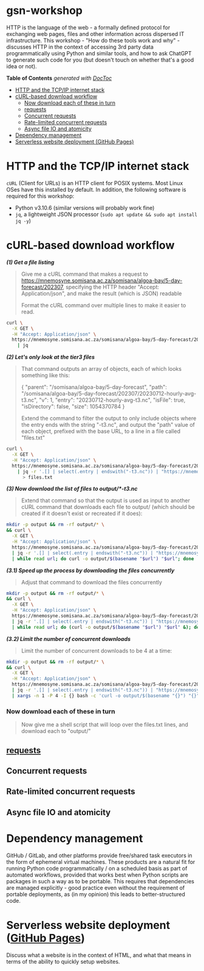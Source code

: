 # gsn-workshop
HTTP is the language of the web - a formally defined protocol for exchanging web pages, files and other information across dispersed IT infrastructure. This workshop - "How do these tools work and why" - discusses HTTP in the context of accessing 3rd party data programmatically using Python and similar tools, and how to ask ChatGPT to generate such code for you (but doesn't touch on whether that's a good idea or not).


<!-- START doctoc generated TOC please keep comment here to allow auto update -->
<!-- DON'T EDIT THIS SECTION, INSTEAD RE-RUN doctoc TO UPDATE -->
**Table of Contents**  *generated with [DocToc](https://github.com/thlorenz/doctoc)*

- [HTTP and the TCP/IP internet stack](#http-and-the-tcpip-internet-stack)
- [cURL-based download workflow](#curl-based-download-workflow)
    - [Now download each of these in turn](#now-download-each-of-these-in-turn)
  - [requests](#requests)
  - [Concurrent requests](#concurrent-requests)
  - [Rate-limited concurrent requests](#rate-limited-concurrent-requests)
  - [Async file IO and atomicity](#async-file-io-and-atomicity)
- [Dependency management](#dependency-management)
- [Serverless website deployment (GitHub Pages)](#serverless-website-deployment-github-pages)

<!-- END doctoc generated TOC please keep comment here to allow auto update -->

# HTTP and the TCP/IP internet stack
`cURL` (Client for URLs) is an HTTP client for POSIX systems. Most Linux OSes have this installed by default. In addition, the following software is required for this workshop:

- Python v3.10.6 (similar versions will probably work fine)
- `jq`, a lightweight JSON processor (`sudo apt update && sudo apt install jq -y`)

# cURL-based download workflow
**_(1) Get a file listing_**
> Give me a cURL command that makes a request to https://mnemosyne.somisana.ac.za/somisana/algoa-bay/5-day-forecast/202307, specifying the HTTP header "Accept: Application/json", and make the result (which is JSON) readable
>
>Format the cURL command over multiple lines to make it easier to read.

```sh
curl \
  -X GET \
  -H "Accept: Application/json" \
  https://mnemosyne.somisana.ac.za/somisana/algoa-bay/5-day-forecast/202307 \
    | jq
```

**_(2) Let's only look at the tier3 files_**
>That command outputs an array of objects, each of which looks something like this:
>
> {
  "parent": "/somisana/algoa-bay/5-day-forecast",
  "path": "/somisana/algoa-bay/5-day-forecast/202307/20230712-hourly-avg-t3.nc",
  "v": 1,
  "entry": "20230712-hourly-avg-t3.nc",
  "isFile": true,
  "isDirectory": false,
  "size": 1054370784
}
>
>Extend the command to filter the output to only include objects where the entry ends with the string "-t3.nc", and output the "path" value of each object, prefixed with the base URL, to a line in a file called "files.txt"

```sh
curl \
  -X GET \
  -H "Accept: Application/json" \
  https://mnemosyne.somisana.ac.za/somisana/algoa-bay/5-day-forecast/202307 \
    | jq -r '.[] | select(.entry | endswith("-t3.nc")) | "https://mnemosyne.somisana.ac.za\(.path)"' \
      > files.txt
```

**_(3) Now download the list of files to output/*-t3.nc_**
>Extend that command so that the output is used as input to another cURL command that downloads each file to output/ (which should be created if it doesn't exist or recreated if it does):

```sh
mkdir -p output && rm -rf output/* \
&& curl \
  -X GET \
  -H "Accept: Application/json" \
  https://mnemosyne.somisana.ac.za/somisana/algoa-bay/5-day-forecast/202307 \
  | jq -r '.[] | select(.entry | endswith("-t3.nc")) | "https://mnemosyne.somisana.ac.za\(.path)"' \
  | while read url; do curl -o output/$(basename "$url") "$url"; done
```

**_(3.1) Speed up the process by downloading the files concurrently_**
>Adjust that command to download the files concurrently

```sh
mkdir -p output && rm -rf output/* \
&& curl \
  -X GET \
  -H "Accept: Application/json" \
  https://mnemosyne.somisana.ac.za/somisana/algoa-bay/5-day-forecast/202307 \
  | jq -r '.[] | select(.entry | endswith("-t3.nc")) | "https://mnemosyne.somisana.ac.za\(.path)"' \
  | while read url; do (curl -o output/$(basename "$url") "$url" &); done; wait
```

**_(3.2) Limit the number of concurrent downloads_**
>Limit the number of concurrent downloads to be 4 at a time:

```sh
mkdir -p output && rm -rf output/* \
&& curl \
  -X GET \
  -H "Accept: Application/json" \
  https://mnemosyne.somisana.ac.za/somisana/algoa-bay/5-day-forecast/202307 \
  | jq -r '.[] | select(.entry | endswith("-t3.nc")) | "https://mnemosyne.somisana.ac.za\(.path)"' \
  | xargs -n 1 -P 4 -I {} bash -c 'curl -o output/$(basename "{}") "{}"'
```

### Now download each of these in turn

> Now give me a shell script that will loop over the files.txt lines, and download each to "output/"


## [requests](https://pypi.org/project/requests/)

## Concurrent requests

## Rate-limited concurrent requests

## Async file IO and atomicity

# Dependency management
GitHub / GitLab, and other platforms provide free/shared task executors in the form of ephemeral virtual machines. These products are a natural fit for running Python code programmatically / on a scheduled basis as part of automated workflows, provided that works best when Python scripts are packages in such a way as to be portable. This requires that dependencies are managed explicitly - good practice even without the requirement of portable deployments, as (in my opinion) this leads to better-structured code.
 
# Serverless website deployment ([GitHub Pages](https://pages.github.com/))
Discuss what a website is in the context of HTML, and what that means in terms of the ability to quickly setup websites.